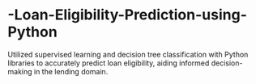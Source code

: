 # -Loan-Eligibility-Prediction-using-Python
Utilized supervised learning and decision tree classification with Python libraries to accurately predict loan eligibility, aiding informed decision-making in the lending domain.

